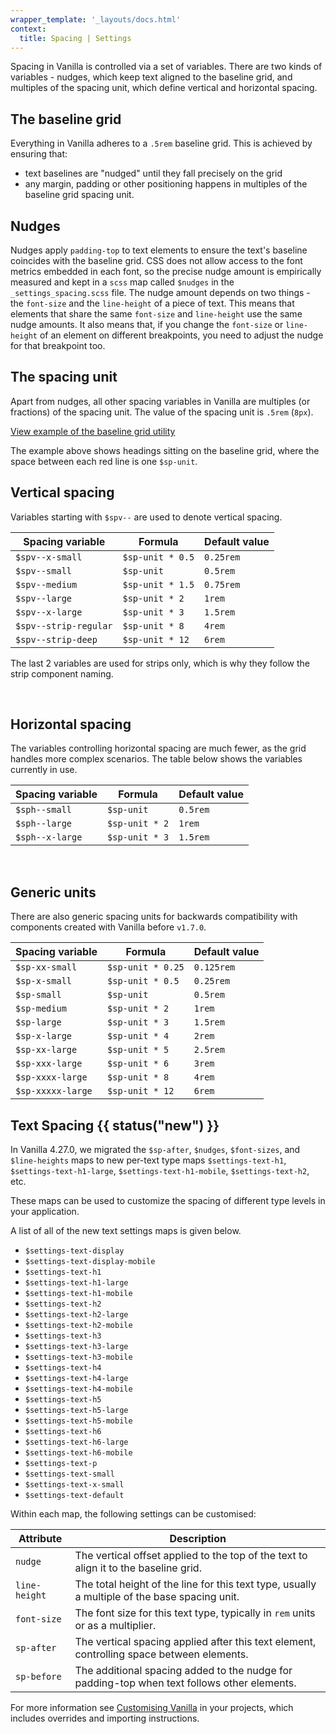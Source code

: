 ```yaml
---
wrapper_template: '_layouts/docs.html'
context:
  title: Spacing | Settings
---
```


Spacing in Vanilla is controlled via a set of variables. There are two kinds of variables - nudges, which keep text aligned to the baseline grid, and multiples of the spacing unit, which define vertical and horizontal spacing.

## The baseline grid

Everything in Vanilla adheres to a `.5rem` baseline grid. This is achieved by ensuring that:

- text baselines are "nudged" until they fall precisely on the grid
- any margin, padding or other positioning happens in multiples of the baseline grid spacing unit.

## Nudges

Nudges apply `padding-top` to text elements to ensure the text's baseline coincides with the baseline grid.
CSS does not allow access to the font metrics embedded in each font, so the precise nudge amount is empirically measured and kept in a `scss` map called `$nudges` in the `_settings_spacing.scss` file.
The nudge amount depends on two things - the `font-size` and the `line-height` of a piece of text. This means that elements that share the same `font-size` and `line-height` use the same nudge amounts.
It also means that, if you change the `font-size` or `line-height` of an element on different breakpoints, you need to adjust the nudge for that breakpoint too.
</a>

## The spacing unit

Apart from nudges, all other spacing variables in Vanilla are multiples (or fractions) of the spacing unit. The value of the spacing unit is `.5rem` (`8px`).

<div class="embedded-example"><a href="/docs/examples/utilities/baseline-grid/" class="js-example">
View example of the baseline grid utility
</a></div>

The example above shows headings sitting on the baseline grid, where the space between each red line is one `$sp-unit`.

## Vertical spacing

Variables starting with `$spv--` are used to denote vertical spacing.

| Spacing variable      | Formula          | Default value |
| --------------------- | ---------------- | ------------- |
| `$spv--x-small`       | `$sp-unit * 0.5` | `0.25rem`     |
| `$spv--small`         | `$sp-unit`       | `0.5rem`      |
| `$spv--medium`        | `$sp-unit * 1.5` | `0.75rem`     |
| `$spv--large`         | `$sp-unit * 2`   | `1rem`        |
| `$spv--x-large`       | `$sp-unit * 3`   | `1.5rem`      |
| `$spv--strip-regular` | `$sp-unit * 8`   | `4rem`        |
| `$spv--strip-deep`    | `$sp-unit * 12`  | `6rem`        |

The last 2 variables are used for strips only, which is why they follow the strip component naming.

<br>

## Horizontal spacing

The variables controlling horizontal spacing are much fewer, as the grid handles more complex scenarios. The table below shows the variables currently in use.

| Spacing variable | Formula        | Default value |
| ---------------- | -------------- | ------------- |
| `$sph--small`    | `$sp-unit`     | `0.5rem`      |
| `$sph--large`    | `$sp-unit * 2` | `1rem`        |
| `$sph--x-large`  | `$sp-unit * 3` | `1.5rem`      |

<br>

## Generic units

There are also generic spacing units for backwards compatibility with components created with Vanilla before `v1.7.0`.

| Spacing variable  | Formula           | Default value |
| ----------------- | ----------------- | ------------- |
| `$sp-xx-small`    | `$sp-unit * 0.25` | `0.125rem`    |
| `$sp-x-small`     | `$sp-unit * 0.5`  | `0.25rem`     |
| `$sp-small`       | `$sp-unit`        | `0.5rem`      |
| `$sp-medium`      | `$sp-unit * 2`    | `1rem`        |
| `$sp-large`       | `$sp-unit * 3`    | `1.5rem`      |
| `$sp-x-large`     | `$sp-unit * 4`    | `2rem`        |
| `$sp-xx-large`    | `$sp-unit * 5`    | `2.5rem`      |
| `$sp-xxx-large`   | `$sp-unit * 6`    | `3rem`        |
| `$sp-xxxx-large`  | `$sp-unit * 8`    | `4rem`        |
| `$sp-xxxxx-large` | `$sp-unit * 12`   | `6rem`        |

## Text Spacing {{ status("new") }}

In Vanilla 4.27.0, we migrated the `$sp-after`, `$nudges`, `$font-sizes`, and `$line-heights` maps to new per-text type maps `$settings-text-h1`, `$settings-text-h1-large`, `$settings-text-h1-mobile`, `$settings-text-h2`, etc.

These maps can be used to customize the spacing of different type levels in your application.

A list of all of the new text settings maps is given below.

- `$settings-text-display`
- `$settings-text-display-mobile`
- `$settings-text-h1`
- `$settings-text-h1-large`
- `$settings-text-h1-mobile`
- `$settings-text-h2`
- `$settings-text-h2-large`
- `$settings-text-h2-mobile`
- `$settings-text-h3`
- `$settings-text-h3-large`
- `$settings-text-h3-mobile`
- `$settings-text-h4`
- `$settings-text-h4-large`
- `$settings-text-h4-mobile`
- `$settings-text-h5`
- `$settings-text-h5-large`
- `$settings-text-h5-mobile`
- `$settings-text-h6`
- `$settings-text-h6-large`
- `$settings-text-h6-mobile`
- `$settings-text-p`
- `$settings-text-small`
- `$settings-text-x-small`
- `$settings-text-default`

Within each map, the following settings can be customised:

| Attribute     | Description                                                                                   |
| ------------- | --------------------------------------------------------------------------------------------- |
| `nudge`       | The vertical offset applied to the top of the text to align it to the baseline grid.          |
| `line-height` | The total height of the line for this text type, usually a multiple of the base spacing unit. |
| `font-size`   | The font size for this text type, typically in `rem` units or as a multiplier.                |
| `sp-after`    | The vertical spacing applied after this text element, controlling space between elements.     |
| `sp-before`   | The additional spacing added to the nudge for padding-top when text follows other elements.   |

For more information see [Customising Vanilla](/docs/customising-vanilla/) in your projects, which includes overrides and importing instructions.
